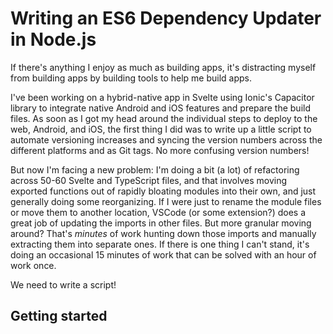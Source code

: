 # Writing an ES6 Dependency Updater in Node.js

If there's anything I enjoy as much as building apps, it's distracting myself from building apps by building tools to help me build apps.

I've been working on a hybrid-native app in Svelte using Ionic's Capacitor library to integrate native Android and iOS features and prepare the build files. As soon as I got my head around the individual steps to deploy to the web, Android, and iOS, the first thing I did was to write up a little script to automate versioning increases and syncing the version numbers across the different platforms and as Git tags. No more confusing version numbers!

But now I'm facing a new problem: I'm doing a bit (a lot) of refactoring across 50-60 Svelte and TypeScript files, and that involves moving exported functions out of rapidly bloating modules into their own, and just generally doing some reorganizing. If I were just to rename the module files or move them to another location, VSCode (or some extension?) does a great job of updating the imports in other files. But more granular moving around? That's *minutes* of work hunting down those imports and manually extracting them into separate ones. If there is one thing I can't stand, it's doing an occasional 15 minutes of work that can be solved with an hour of work once.

We need to write a script!

## Getting started

